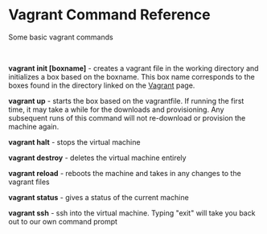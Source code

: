 # Vagrant Command Reference
Some basic vagrant commands

<br/>

**vagrant init [boxname]** - creates a vagrant file in the working directory and initializes a box based on the boxname. This box name corresponds to the boxes found in the directory linked on the [Vagrant](/vagrant) page.

**vagrant up** - starts the box based on the vagrantfile. If running the first time, it may take a while for the downloads and provisioning. Any subsequent runs of this command will not re-download or provision the machine again.

**vagrant halt** - stops the virtual machine

**vagrant destroy** - deletes the virtual machine entirely

**vagrant reload** - reboots the machine and takes in any changes to the vagrant files

**vagrant status** - gives a status of the current machine

**vagrant ssh** - ssh into the virtual machine. Typing "exit" will take you back out to our own command prompt
